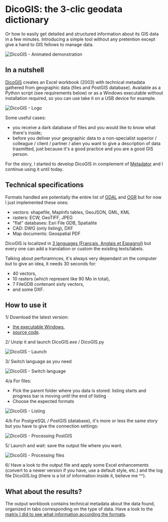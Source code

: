 # DicoGIS: the 3-clic geodata dictionary

Or how to easily get detailed and structured information about its GIS data in a few minutes.
Introducing a simple tool without any pretention except give a hand to GIS fellows to manage data.

![DicoGIS - Animated demonstration](https://raw.githubusercontent.com/Guts/DicoGIS/master/doc/DicoGIS_demo.gif "DicoGIS - Animated demonstration")

## In a nutshell

[DicoGIS](https://github.com/Guts/DicoGIS) creates an Excel workbook (2003) with technical metadata gathered from geographic data (files and PostGIS database). Available as a Python script (see requirements below) or as a Windows executable without installation required, so you can use take it on a USB device for example.

![DicoGIS - Logo](https://raw.githubusercontent.com/Guts/DicoGIS/master/data/img/DicoGIS_logo.gif "DicoGIS - Logo")

Some useful cases:

- you receive a dark database of files and you would like to know what there's inside;
- before you deliver your geographic data to a non-specialist superior / colleague / client / partner / alien you want to give a description of data trasmitted, just because it's a good practice and you are a good GIS person.


For the story, I started to develop DicoGIS in complement of [Metadator](https://github.com/Guts/Metadator) and I continue using it until today.

## Technical specifications

Formats handled are potentially the entire list of [GDAL](http://www.gdal.org/formats_list.html) and [OGR](http://www.gdal.org/ogr_formats.html) but for now I just implemented these ones:

- vectors: shapefile, MapInfo tables, GeoJSON, GML, KML
- rasters: ECW, GeoTIFF, JPEG
- "flat" databases: Esri File GDB, Spatialite
- CAD: DWG (only listing), DXF
- Map documents: Geospatial PDF

DicoGIS is localized in [3 languages (Français, Anglais et Espagnol)](https://github.com/Guts/DicoGIS/tree/master/data/locale) but every one can add a translation or custom the existing texts/labels.

Talking about perforamnces, it's always very dependant on the computer but to give an idea, it needs 30 seconds for:

- 40 vectors,
- 10 rasters (which represent like 90 Mo in total),
- 7 FileGDB contenant sixty vectors,
- and some DXF.

## How to use it

1/ Download the latest version:

* [the executable Windows](https://github.com/Guts/DicoGIS/releases),
* [source code](https://github.com/Guts/DicoGIS/archive/master.zip).

2/ Unzip it and launch DicoGIS.exe / DicoGIS.py

![DicoGIS - Launch](https://raw.githubusercontent.com/Guts/DicoGIS/master/doc/00a_DicoGIS_Win32exe.PNG "DicoGIS - Launch")

3/ Switch language as you need

![DicoGIS - Switch language](https://github.com/Guts/DicoGIS/blob/master/doc/99_DicoGIS_SwitchLanguage.gif "DicoGIS - Switch language")

4/a For files:

- Pick the parent folder where you data is stored: listing starts and progress bar is moving until the end of listing
- Choose the expected formats

![DicoGIS - Listing](https://raw.githubusercontent.com/Guts/DicoGIS/master/doc/02_DicoGIS_Listing.gif "DicoGIS - Listing")

4/b For PostgreSQL / PostGIS (database), it's more or less the same story but you have to give the connection settings:

![DicoGIS - Processing PostGIS](https://raw.githubusercontent.com/Guts/DicoGIS/master/doc/06_DicoGIS_PostGIS.gif "DicoGIS - Processing PostGIS")

5/ Launch and wait: save the output file where you want.

![DicoGIS - Processing files](https://raw.githubusercontent.com/Guts/DicoGIS/master/doc/05_DicoGIS_Processing.gif "DicoGIS - Processing files")

6/ Have a look to the output file and apply some Excel enhancements (convert to a newer version if you have, use a default style, etc.) and the log file DicoGIS.log (there is a lot of information inside it, believe me ^^).


## What about the results?

The output workbook contains technical metadata about the data found, organized in tabs corresponding on the type of data. Have a look to the [matrix I did to see what information according the formats](https://github.com/Guts/DicoGIS/blob/master/doc/InfosByFormats_matrix.md).
